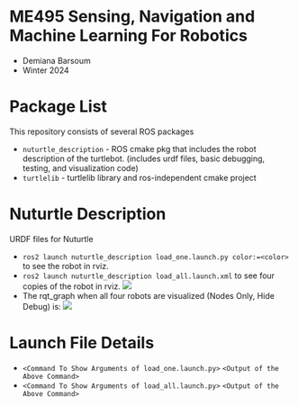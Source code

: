 # ME495 Sensing, Navigation and Machine Learning For Robotics
* Demiana Barsoum
* Winter 2024
# Package List
This repository consists of several ROS packages
- `nuturtle_description` - ROS cmake pkg that includes the robot description of the turtlebot. (includes urdf files, basic debugging, testing, and visualization code)
- `turtlelib` - turtlelib library and ros-independent cmake project



# Nuturtle  Description
URDF files for Nuturtle <Name Your Robot>
* `ros2 launch nuturtle_description load_one.launch.py color:=<color>` to see the robot in rviz.
* `ros2 launch nuturtle_description load_all.launch.xml` to see four copies of the robot in rviz.
![](images/rviz.png)
* The rqt_graph when all four robots are visualized (Nodes Only, Hide Debug) is:
![](images/rqt_graph.svg)
# Launch File Details
* `<Command To Show Arguments of load_one.launch.py>`
  `<Output of the Above Command>`
* `<Command To Show Arguments of load_all.launch.py>`
  `<Output of the Above Command>`